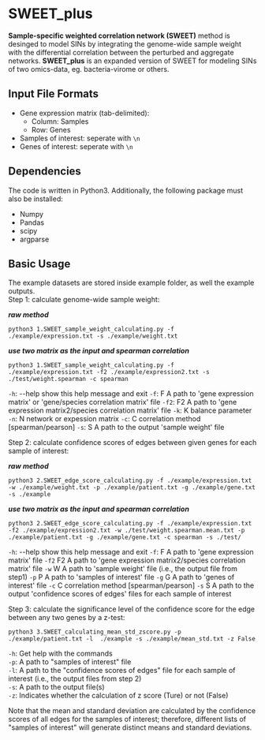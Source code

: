 # SWEET_plus
**Sample-specific weighted correlation network (SWEET)** method is desinged to model SINs by integrating the genome-wide sample weight with the differential correlation between the perturbed and aggregate networks.
**SWEET_plus** is an expanded version of SWEET for modeling SINs of two omics-data, eg. bacteria-virome or others. 

## Input File Formats
- Gene expression matrix (tab-delimited):
    * Column: Samples
    * Row: Genes
- Samples of interest: seperate with `\n`
- Genes of interest: seperate with `\n`

## Dependencies
The code is written in Python3. Additionally, the following package must also be installed:
- Numpy
- Pandas
- scipy
- argparse


## Basic Usage
The example datasets are stored inside example folder, as well the example outputs.  
Step 1: calculate genome-wide sample weight:

***raw method***
```
python3 1.SWEET_sample_weight_calculating.py -f ./example/expression.txt -s ./example/weight.txt
```

***use two matrix as the input and spearman correlation***
```
python3 1.SWEET_sample_weight_calculating.py -f ./example/expression.txt -f2 ./example/expression2.txt -s ./test/weight.spearman -c spearman
```
  
  `-h`: --help  show this help message and exit
  `-f`: F        A path to 'gene expression matrix' or 'gene/species correlation matrix' file
  `-f2`: F2      A path to 'gene expression matrix2/species correlation matrix' file
  `-k`: K        balance parameter
  `-n`: N        network or expession matrix
  `-c`: C        correlation method [spearman/pearson]
  `-s`: S        A path to the output 'sample weight' file

Step 2: calculate confidence scores of edges between given genes for each sample of interest:

***raw method***
```
python3 2.SWEET_edge_score_calculating.py -f ./example/expression.txt -w ./example/weight.txt -p ./example/patient.txt -g ./example/gene.txt -s ./example
```
***use two matrix as the input and spearman correlation***
```
python3 2.SWEET_edge_score_calculating.py -f ./example/expression.txt -f2 ./example/expression2.txt -w ./test/weight.spearman.mean.txt -p ./example/patient.txt -g ./example/gene.txt -c spearman -s ./test/
```

  `-h`: --help  show this help message and exit
  `-f`: F        A path to 'gene expression matrix' file
  `-f2` F2      A path to 'gene expression matrix2/species correlation matrix' file
  `-w` W        A path to 'sample weight' file (i.e., the output file from step1)
  `-p` P        A path to 'samples of interest' file
  `-g` G        A path to 'genes of interest' file
  `-c` C        correlation method [spearman/pearson]
  `-s` S        A path to the output 'confidence scores of edges' files for each sample of interest

Step 3: calculate the significance level of the confidence score for the edge between any two genes by a z-test:
```
python3 3.SWEET_calculating_mean_std_zscore.py -p ./example/patient.txt -l  ./example -s ./example/mean_std.txt -z False
```

`-h`: Get help with the commands  
`-p`: A path to "samples of interest" file  
`-l`: A path to the "confidence scores of edges" file for each sample of interest (i.e., the output files from step 2)  
`-s`: A path to the output file(s)  
`-z`: Indicates whether the calculation of z score (Ture) or not (False)  

Note that the mean and standard deviation are calculated by the confidence scores of all edges for the samples of interest; therefore, different lists of "samples of interest" will generate distinct means and standard deviations.

